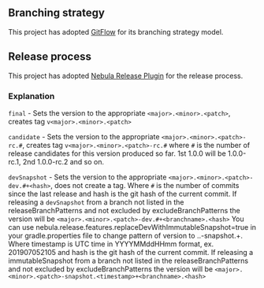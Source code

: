 ## Branching strategy
This project has adopted [GitFlow](https://nvie.com/posts/a-successful-git-branching-model/) for its branching strategy model. 

## Release process
This project has adopted [Nebula Release Plugin]() for the release process.

### Explanation

`final` - Sets the version to the appropriate `<major>.<minor>.<patch>`, creates tag `v<major>.<minor>.<patch>`

`candidate` - Sets the version to the appropriate `<major>.<minor>.<patch>-rc.#`, creates tag `v<major>.<minor>.<patch>-rc.#` where `#` is the number of release candidates for this version produced so far. 1st 1.0.0 will be 1.0.0-rc.1, 2nd 1.0.0-rc.2 and so on.

`devSnapshot` - Sets the version to the appropriate `<major>.<minor>.<patch>-dev.#+<hash>`, does not create a tag. Where `#` is the number of commits since the last release and hash is the git hash of the current commit. If releasing a `devSnapshot` from a branch not listed in the releaseBranchPatterns and not excluded by excludeBranchPatterns the version will be `<major>.<minor>.<patch>-dev.#+<branchname>.<hash>`
You can use nebula.release.features.replaceDevWithImmutableSnapshot=true in your gradle.properties file to change pattern of version to <major>.<minor>.<patch>-snapshot.<timestamp>+<hash>. Where timestamp is UTC time in YYYYMMddHHmm format, ex. 201907052105 and hash is the git hash of the current commit. If releasing a immutableSnapshot from a branch not listed in the releaseBranchPatterns and not excluded by excludeBranchPatterns the version will be `<major>.<minor>.<patch>-snapshot.<timestamp>+<branchname>.<hash>`
